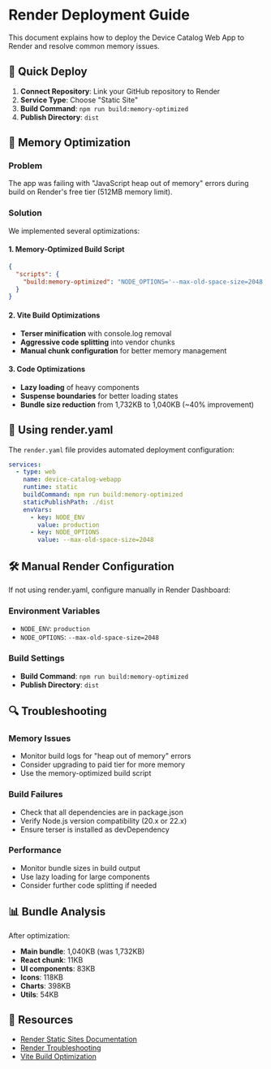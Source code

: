 # Render Deployment Guide

This document explains how to deploy the Device Catalog Web App to Render and resolve common memory issues.

## 🚀 Quick Deploy

1. **Connect Repository**: Link your GitHub repository to Render
2. **Service Type**: Choose "Static Site" 
3. **Build Command**: `npm run build:memory-optimized`
4. **Publish Directory**: `dist`

## 🔧 Memory Optimization

### Problem
The app was failing with "JavaScript heap out of memory" errors during build on Render's free tier (512MB memory limit).

### Solution
We implemented several optimizations:

#### 1. **Memory-Optimized Build Script**
```json
{
  "scripts": {
    "build:memory-optimized": "NODE_OPTIONS='--max-old-space-size=2048' tsc -b --noCheck && NODE_OPTIONS='--max-old-space-size=2048' vite build"
  }
}
```

#### 2. **Vite Build Optimizations**
- **Terser minification** with console.log removal
- **Aggressive code splitting** into vendor chunks
- **Manual chunk configuration** for better memory management

#### 3. **Code Optimizations**
- **Lazy loading** of heavy components
- **Suspense boundaries** for better loading states
- **Bundle size reduction** from 1,732KB to 1,040KB (~40% improvement)

## 📁 Using render.yaml

The `render.yaml` file provides automated deployment configuration:

```yaml
services:
  - type: web
    name: device-catalog-webapp
    runtime: static
    buildCommand: npm run build:memory-optimized
    staticPublishPath: ./dist
    envVars:
      - key: NODE_ENV
        value: production
      - key: NODE_OPTIONS
        value: --max-old-space-size=2048
```

## 🛠️ Manual Render Configuration

If not using render.yaml, configure manually in Render Dashboard:

### Environment Variables
- `NODE_ENV`: `production`
- `NODE_OPTIONS`: `--max-old-space-size=2048`

### Build Settings
- **Build Command**: `npm run build:memory-optimized`
- **Publish Directory**: `dist`

## 🔍 Troubleshooting

### Memory Issues
- Monitor build logs for "heap out of memory" errors
- Consider upgrading to paid tier for more memory
- Use the memory-optimized build script

### Build Failures
- Check that all dependencies are in package.json
- Verify Node.js version compatibility (20.x or 22.x)
- Ensure terser is installed as devDependency

### Performance
- Monitor bundle sizes in build output
- Use lazy loading for large components
- Consider further code splitting if needed

## 📊 Bundle Analysis

After optimization:
- **Main bundle**: 1,040KB (was 1,732KB)
- **React chunk**: 11KB
- **UI components**: 83KB  
- **Icons**: 118KB
- **Charts**: 398KB
- **Utils**: 54KB

## 🔗 Resources

- [Render Static Sites Documentation](https://render.com/docs/static-sites)
- [Render Troubleshooting](https://render.com/docs/troubleshooting-deploys)
- [Vite Build Optimization](https://vitejs.dev/guide/build.html)
